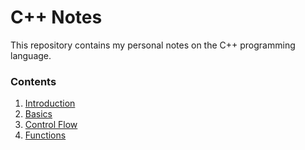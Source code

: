 # C++ Notes

This repository contains my personal notes on the C++ programming language.

### Contents

1. [Introduction](./fundamentals/introduction.md)
2. [Basics](./fundamentals/basics.md)
3. [Control Flow](./fundamentals/control_flow.md)
4. [Functions](./fundamentals/functions.md)
